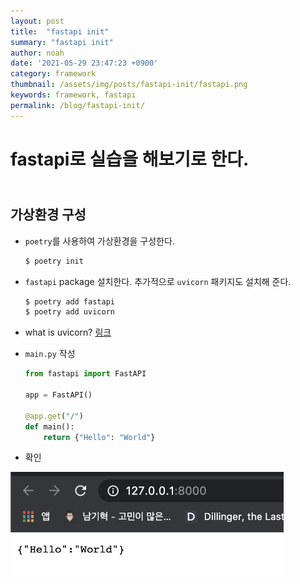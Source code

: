 ```yaml
---
layout: post
title:  "fastapi init"
summary: "fastapi init"
author: noah
date: '2021-05-29 23:47:23 +0900'
category: framework
thumbnail: /assets/img/posts/fastapi-init/fastapi.png
keywords: framework, fastapi
permalink: /blog/fastapi-init/
---
```


# fastapi로 실습을 해보기로 한다.

## <br>가상환경 구성

- `poetry`를 사용하여 가상환경을 구성한다.

    ```bash
    $ poetry init
    ```

- `fastapi` package 설치한다. 추가적으로 `uvicorn` 패키지도 설치해 준다.

    ```bash
    $ poetry add fastapi
    $ poetry add uvicorn
    ```

- what is uvicorn? [링크](https://noahnam.github.io/blog/uvicorn/#/)

- `main.py` 작성

    ```python
    from fastapi import FastAPI

    app = FastAPI()

    @app.get("/")
    def main():
        return {"Hello": "World"}
    ```

- 확인

<img src="/../../assets/img/posts/fastapi-init/1.png" style="zoom:65%;" />